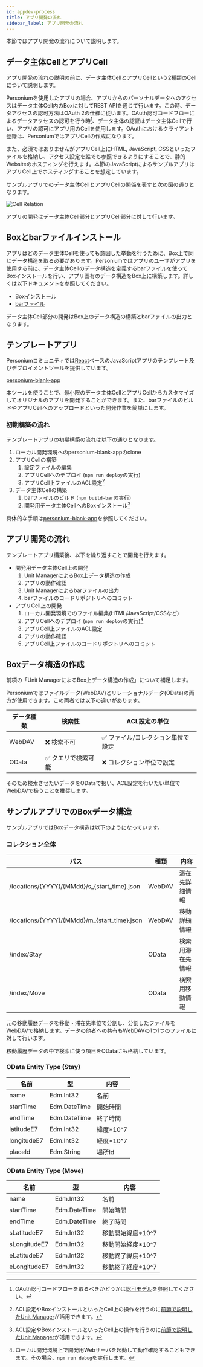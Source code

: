 ```yaml
---
id: appdev-process
title: アプリ開発の流れ
sidebar_label: アプリ開発の流れ
---
```


本節ではアプリ開発の流れについて説明します。

## データ主体CellとアプリCell

アプリ開発の流れの説明の前に、データ主体CellとアプリCellという2種類のCellについて説明します。

Personiumを使用したアプリの場合、アプリからのパーソナルデータへのアクセスはデータ主体Cell内のBoxに対してREST APIを通じて行います。この時、データアクセスの認可方法はOAuth 2の仕様に従います。OAuth認可コードフローによるデータアクセスの認可を行う時[^1]、データ主体の認証はデータ主体Cellで行い、アプリの認可にアプリ用のCellを使用します。OAuthにおけるクライアント登録は、PersoniumではアプリCellの作成になります。

また、必須ではありませんがアプリCell上にHTML, JavaScript, CSSといったファイルを格納し、アクセス設定を誰でも参照できるようにすることで、静的Websiteのホスティングを行えます。本節のJavaScriptによるサンプルアプリはアプリCell上でホスティングすることを想定しています。

サンプルアプリでのデータ主体CellとアプリCellの関係を表すと次の図の通りとなります。

![Cell Relation](assets/getting-started/cell_relation.png)

アプリの開発はデータ主体Cell部分とアプリCell部分に対して行います。

[^1]: OAuth認可コードフローを取るべきかどうかは[認可モデル](../user_guide/003_Auth.md#アプリ認可)を参照してください。

## Boxとbarファイルインストール

アプリはどのデータ主体Cellを使っても意図した挙動を行うために、Box上で同じデータ構造を取る必要があります。Personiumではアプリのユーザがアプリを使用する前に、データ主体Cellのデータ構造を定義するbarファイルを使ってBoxインストールを行い、アプリ固有のデータ構造をBox上に構築します。詳しくは以下ドキュメントを参照してください。

* [Boxインストール](../apiref/007_Box_install.md)
* [barファイル](../apiref/301_Bar_File.md)

データ主体Cell部分の開発はBox上のデータ構造の構築とbarファイルの出力となります。

## テンプレートアプリ

Personiumコミュニティでは[React](https://reactjs.org/)ベースのJavaScriptアプリのテンプレート及びデプロイメントツールを提供しています。

[personium-blank-app](https://github.com/personium/personium-blank-app)

本ツールを使うことで、最小限のデータ主体CellとアプリCellからカスタマイズしてオリジナルのアプリを開発することができます。また、barファイルのビルドやアプリCellへのアップロードといった開発作業を簡単にします。

### 初期構築の流れ

テンプレートアプリの初期構築の流れは以下の通りとなります。

1. ローカル開発環境へのpersonium-blank-appのclone
2. アプリCellの構築
   1. 設定ファイルの編集
   2. アプリCellへのデプロイ (`npm run deploy`の実行)
   3. アプリCell上ファイルのACL設定[^2]
3. データ主体Cellの構築
   1. barファイルのビルド (`npm build-bar`の実行)
   2. 開発用データ主体CellへのBoxインストール[^2]

具体的な手順は[personium-blank-app](https://github.com/personium/personium-blank-app)を参照してください。

[^2]: ACL設定やBoxインストールといったCell上の操作を行うのに[前節で説明したUnit Manager](./appdev-management-tool.md)が活用できます。

## アプリ開発の流れ

テンプレートアプリ構築後、以下を繰り返すことで開発を行えます。

* 開発用データ主体Cell上の開発
  1. Unit ManagerによるBox上データ構造の作成
  2. アプリの動作確認
  3. Unit Managerによるbarファイルの出力
  4. barファイルのコードリポジトリへのコミット
* アプリCell上の開発
  1. ローカル開発環境でのファイル編集(HTML/JavaScript/CSSなど)
  2. アプリCellへのデプロイ (`npm run deploy`の実行)[^3]
  3. アプリCell上ファイルのACL設定
  4. アプリの動作確認
  5. アプリCell上ファイルのコードリポジトリへのコミット

[^3]: ローカル開発環境上で開発用Webサーバを起動して動作確認することもできます。その場合、`npm run debug`を実行します。

## Boxデータ構造の作成

前項の「Unit ManagerによるBox上データ構造の作成」について補足します。

Personiumではファイルデータ(WebDAV)とリレーショナルデータ(OData)の両方が使用できます。この両者では以下の違いがあります。

|データ種類|検索性|ACL設定の単位|
|--------|-----|------------|
|WebDAV|❌ 検索不可|✅ ファイル/コレクション単位で設定|
|OData|✅ クエリで検索可能|❌ コレクション単位で設定|

そのため検索させたいデータをODataで扱い、ACL設定を行いたい単位でWebDAVで扱うことを推奨します。

## サンプルアプリでのBoxデータ構造

サンプルアプリではBoxデータ構造は以下のようになっています。

### コレクション全体

|パス|種類|内容|
|----|----|----|
|/locations/{YYYY}/{MMdd}/s_{start_time}.json|WebDAV|滞在先詳細情報|
|/locations/{YYYY}/{MMdd}/m_{start_time}.json|WebDAV|移動詳細情報|
|/index/Stay|OData|検索用滞在先情報|
|/index/Move|OData|検索用移動情報|

元の移動履歴データを移動・滞在先単位で分割し、分割したファイルをWebDAVで格納します。データの他者への共有もWebDAVの1つ1つのファイルに対して行います。

移動履歴データの中で検索に使う項目をODataにも格納しています。

### OData Entity Type (Stay)

|名前|型|内容|
|----|----|----|
|name|Edm.Int32|名前|
|startTime|Edm.DateTime|開始時間|
|endTime|Edm.DateTime|終了時間|
|latitudeE7|Edm.Int32|緯度*10^7|
|longitudeE7|Edm.Int32|経度*10^7|
|placeId|Edm.String|場所Id|

### OData Entity Type (Move)

|名前|型|内容|
|----|----|----|
|name|Edm.Int32|名前|
|startTime|Edm.DateTime|開始時間|
|endTime|Edm.DateTime|終了時間|
|sLatitudeE7|Edm.Int32|移動開始緯度*10^7|
|sLongitudeE7|Edm.Int32|移動開始経度*10^7|
|eLatitudeE7|Edm.Int32|移動終了緯度*10^7|
|eLongitudeE7|Edm.Int32|移動終了経度*10^7|
